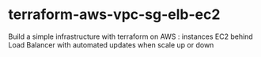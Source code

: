# terraform-aws-vpc-sg-elb-ec2
Build a simple infrastructure with terraform on AWS : instances EC2 behind Load Balancer with automated updates when scale up or down

